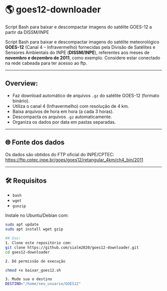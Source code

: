 # 🌎 goes12-downloader
Script Bash para baixar e descompactar imagens do satélite GOES-12 a partir da DISSM/INPE

Script Bash para baixar e descompactar imagens do satélite meteorológico **GOES-12** (Canal 4 – Infravermelho) fornecidas pela Divisão de Satélites e Sensores Ambientais do INPE (**DISSM/INPE**), referentes aos meses de **novembro e dezembro de 2011**, como exemplo. Considere estar conectado na rede cabeada para ter acesso ao ftp.

---

## Overview:

- Faz download automático de arquivos `.gz` do satélite GOES-12 (formato binário).
- Utiliza o canal 4 (Infravermelho) com resolução de 4 km.
- Baixa arquivos de hora em hora (a cada 3 horas).
- Descompacta os arquivos `.gz` automaticamente.
- Organiza os dados por data em pastas separadas.

---

## 🌐 Fonte dos dados

Os dados são obtidos do FTP oficial do INPE/CPTEC: https://ftp.cptec.inpe.br/goes/goes12/retangular_4km/ch4_bin/2011

---

## 🛠️ Requisitos

- `bash`
- `wget`
- `gunzip`

Instale no Ubuntu/Debian com:

```bash
sudo apt update
sudo apt install wget gzip

## Uso:
1. Clone este repositório com:
git clone https://github.com/sialm2020/goes12-downloader.git
cd goes12-downloader

2. Dê permissão de execução

chmod +x baixar_goes12.sh

3. Mude sua o destino 
DESTINO="/home/seu_usuario/GOES12"





